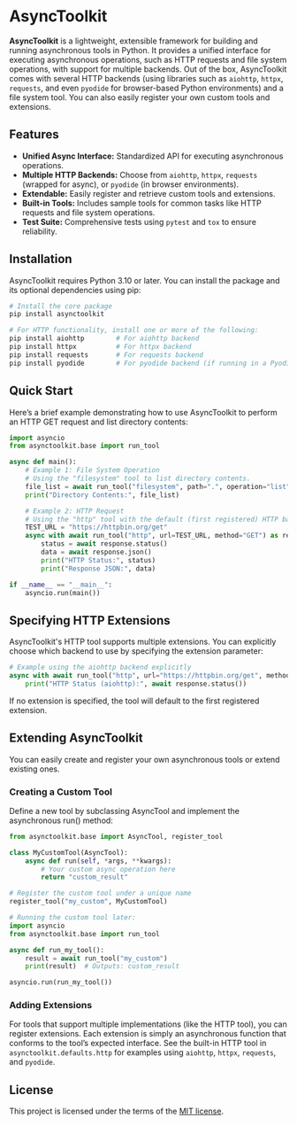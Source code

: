 # AsyncToolkit

**AsyncToolkit** is a lightweight, extensible framework for building and running asynchronous tools in Python. It provides a unified interface for executing asynchronous operations, such as HTTP requests and file system operations, with support for multiple backends. Out of the box, AsyncToolkit comes with several HTTP backends (using libraries such as `aiohttp`, `httpx`, `requests`, and even `pyodide` for browser-based Python environments) and a file system tool. You can also easily register your own custom tools and extensions.

## Features

- **Unified Async Interface:** Standardized API for executing asynchronous operations.
- **Multiple HTTP Backends:** Choose from `aiohttp`, `httpx`, `requests` (wrapped for async), or `pyodide` (in browser environments).
- **Extendable:** Easily register and retrieve custom tools and extensions.
- **Built-in Tools:** Includes sample tools for common tasks like HTTP requests and file system operations.
- **Test Suite:** Comprehensive tests using `pytest` and `tox` to ensure reliability.

## Installation

AsyncToolkit requires Python 3.10 or later. You can install the package and its optional dependencies using pip:

```bash
# Install the core package
pip install asynctoolkit

# For HTTP functionality, install one or more of the following:
pip install aiohttp        # For aiohttp backend
pip install httpx          # For httpx backend
pip install requests       # For requests backend
pip install pyodide        # For pyodide backend (if running in a Pyodide environment)
```

## Quick Start

Here’s a brief example demonstrating how to use AsyncToolkit to perform an HTTP GET request and list directory contents:

```python
import asyncio
from asynctoolkit.base import run_tool

async def main():
    # Example 1: File System Operation
    # Using the "filesystem" tool to list directory contents.
    file_list = await run_tool("filesystem", path=".", operation="list")
    print("Directory Contents:", file_list)

    # Example 2: HTTP Request
    # Using the "http" tool with the default (first registered) HTTP backend.
    TEST_URL = "https://httpbin.org/get"
    async with await run_tool("http", url=TEST_URL, method="GET") as response:
        status = await response.status()
        data = await response.json()
        print("HTTP Status:", status)
        print("Response JSON:", data)

if __name__ == "__main__":
    asyncio.run(main())

```

## Specifying HTTP Extensions

AsyncToolkit's HTTP tool supports multiple extensions. You can explicitly choose which backend to use by specifying the extension parameter:

```python
# Example using the aiohttp backend explicitly
async with await run_tool("http", url="https://httpbin.org/get", method="GET", extension="aiohttp") as response:
    print("HTTP Status (aiohttp):", await response.status())

```

If no extension is specified, the tool will default to the first registered extension.

## Extending AsyncToolkit

You can easily create and register your own asynchronous tools or extend existing ones.

### Creating a Custom Tool

Define a new tool by subclassing AsyncTool and implement the asynchronous run() method:

```python
from asynctoolkit.base import AsyncTool, register_tool

class MyCustomTool(AsyncTool):
    async def run(self, *args, **kwargs):
        # Your custom async operation here
        return "custom_result"

# Register the custom tool under a unique name
register_tool("my_custom", MyCustomTool)

# Running the custom tool later:
import asyncio
from asynctoolkit.base import run_tool

async def run_my_tool():
    result = await run_tool("my_custom")
    print(result)  # Outputs: custom_result

asyncio.run(run_my_tool())

```

### Adding Extensions

For tools that support multiple implementations (like the HTTP tool), you can register extensions. Each extension is simply an asynchronous function that conforms to the tool’s expected interface. See the built-in HTTP tool in `asynctoolkit.defaults.http` for examples using `aiohttp`, `httpx`, `requests`, and `pyodide`.

## License

This project is licensed under the terms of the
[MIT license](LICENCE).
